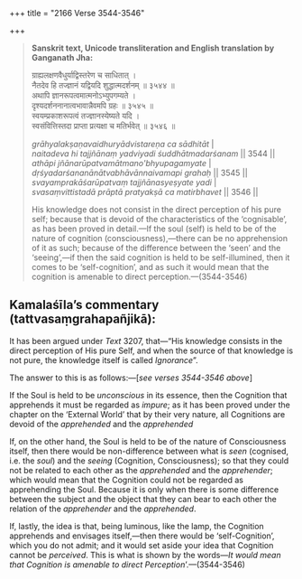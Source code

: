 +++
title = "2166 Verse 3544-3546"

+++
> **Sanskrit text, Unicode transliteration and English translation by Ganganath Jha:** 
>
> ग्राह्यलक्षणवैधुर्याद्विस्तरेण च साधितात् ।  
> नैतदेव हि तज्ज्ञानं यद्वियदि शुद्धात्मदर्शनम् ॥ ३५४४ ॥  
> अथापि ज्ञानरूपत्वमात्मनोऽभ्युपगम्यते ।  
> दृश्यदर्शननानात्वभावान्नैवमपि ग्रहः ॥ ३५४५ ॥  
> स्वयम्प्रकाशरूपत्वं तज्ज्ञानस्येष्यते यदि ।  
> स्वसंवित्तिस्तदा प्राप्ता प्रत्यक्षा च मतिर्भवेत् ॥ ३५४६ ॥ 
>
> *grāhyalakṣaṇavaidhuryādvistareṇa ca sādhitāt* \|  
> *naitadeva hi tajjñānaṃ yadviyadi śuddhātmadarśanam* \|\| 3544 \|\|  
> *athāpi jñānarūpatvamātmano'bhyupagamyate* \|  
> *dṛśyadarśananānātvabhāvānnaivamapi grahaḥ* \|\| 3545 \|\|  
> *svayamprakāśarūpatvaṃ tajjñānasyeṣyate yadi* \|  
> *svasaṃvittistadā prāptā pratyakṣā ca matirbhavet* \|\| 3546 \|\| 
>
> His knowledge does not consist in the direct perception of his pure self; because that is devoid of the characteristics of the ‘cognisable’, as has been proved in detail.—If the soul (self) is held to be of the nature of cognition (consciousness),—there can be no apprehension of it as such; because of the difference between the ‘seen’ and the ‘seeing’,—if then the said cognition is held to be self-illumined, then it comes to be ‘self-cognition’, and as such it would mean that the cognition is amenable to direct perception.—(3544-3546)



## Kamalaśīla’s commentary (tattvasaṃgrahapañjikā):

It has been argued under *Text* 3207, that—“His knowledge consists in the direct perception of His pure Self, and when the source of that knowledge is not pure, the knowledge itself is called *Ignorance*”.

The answer to this is as follows:—[*see verses 3544-3546 above*]

If the Soul is held to be *unconscious* in its essence, then the Cognition that apprehends it must be regarded as *impure*; as it has been proved under the chapter on the ‘External World’ that by their very nature, all Cognitions are devoid of the *apprehended* and the *apprehended*

If, on the other hand, the Soul is held to be of the nature of Consciousness itself, then there would be non-difference between what is *seen* (cognised, i.e. the *soul*) and the *seeing* (Cognition, Consciousness); so that they could not be related to each other as the *apprehended* and the *apprehender*; which would mean that the Cognition could not be regarded as apprehending the Soul. Because it is only when there is some difference between the subject and the object that they can bear to each other the relation of the *apprehender* and the *apprehended*.

If, lastly, the idea is that, being luminous, like the lamp, the Cognition apprehends and envisages itself,—then there would be ‘self-Cognition’, which you do not admit; and it would set aside your idea that Cognition cannot be *perceived*. This is what is shown by the words—*It would mean that Cognition is amenable to direct Perception*’.—(3544-3546)



